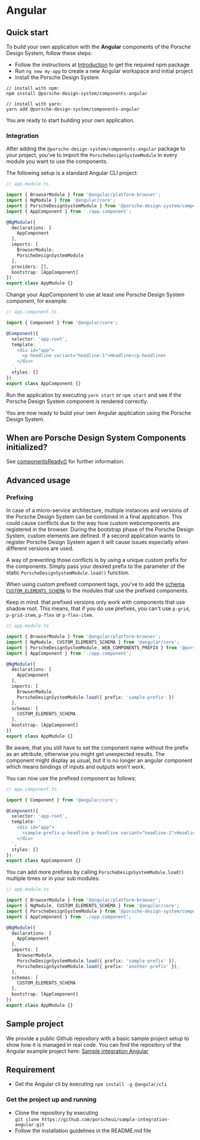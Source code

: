 # Angular

## Quick start

To build your own application with the **Angular** components of the Porsche Design System, follow these steps:

* Follow the instructions at [Introduction](#/start-coding/introduction) to get the required npm package
* Run `ng new my-app` to create a new Angular workspace and initial project
* Install the Porsche Design System

```shell script
// install with npm:
npm install @porsche-design-system/components-angular

// install with yarn:
yarn add @porsche-design-system/components-angular
```

You are ready to start building your own application.

### Integration

After adding the `@porsche-design-system/components-angular` package to your project, you've to import
the `PorscheDesignSystemModule` in every module you want to use the components.

The following setup is a standard Angular CLI project:

```ts
// app.module.ts

import { BrowserModule } from '@angular/platform-browser';
import { NgModule } from '@angular/core';
import { PorscheDesignSystemModule } from '@porsche-design-system/components-angular';
import { AppComponent } from './app.component';

@NgModule({
  declarations: [
    AppComponent
  ],
  imports: [
    BrowserModule,
    PorscheDesignSystemModule
  ],
  providers: [],
  bootstrap: [AppComponent]
})
export class AppModule {}
``` 

Change your AppComponent to use at least one Porsche Design System component, for example:

```ts
// app.component.ts

import { Component } from '@angular/core';

@Component({
  selector: 'app-root',
  template: `
    <div id="app">
      <p-headline variant="headline-1">Headline</p-headline>
    </div>
  `,
  styles: []
})
export class AppComponent {}
```

Run the application by executing `yarn start` or `npm start` and see if the Porsche Design System component is rendered
correctly.

You are now ready to build your own Angular application using the Porsche Design System.

## When are Porsche Design System Components initialized?

See [componentsReady()](#/helpers/components-ready) for further information.

## Advanced usage

### Prefixing

In case of a micro-service architecture, multiple instances and versions of the Porsche Design System can be combined in
a final application. This could cause conflicts due to the way how custom webcomponents are registered in the browser.
During the bootstrap phase of the Porsche Design System, custom elements are defined. If a second application wants to
register Porsche Design System again it will cause issues especially when different versions are used.

A way of preventing those conflicts is by using a unique custom prefix for the components. Simply pass your desired
prefix to the parameter of the static `PorscheDesignSystemModule.load()` function.

When using custom prefixed component tags, you've to add
the [schema `CUSTOM_ELEMENTS_SCHEMA`](https://angular.io/api/core/CUSTOM_ELEMENTS_SCHEMA) to the modules that use the
prefixed components.

Keep in mind. that prefixed versions only work with components that use shadow root. This means, that if you do use
prefixes, you can't use `p-grid`, `p-grid-item`, `p-flex` or `p-flex-item`.

```ts
// app.module.ts

import { BrowserModule } from '@angular/platform-browser';
import { NgModule, CUSTOM_ELEMENTS_SCHEMA } from '@angular/core';
import { PorscheDesignSystemModule, WEB_COMPONENTS_PREFIX } from '@porsche-design-system/components-angular';
import { AppComponent } from './app.component';

@NgModule({
  declarations: [
    AppComponent
  ],
  imports: [
    BrowserModule,
    PorscheDesignSystemModule.load({ prefix: 'sample-prefix' })
  ],
  schemas: [
    CUSTOM_ELEMENTS_SCHEMA
  ],
  bootstrap: [AppComponent]
})
export class AppModule {}
```

Be aware, that you still have to set the component name without the prefix as an attribute, otherwise you might get
unexpected results. The component might display as usual, but it is no longer an angular component which means
bindings of inputs and outputs won't work.

You can now use the prefixed component as follows:

```ts
// app.component.ts

import { Component } from '@angular/core';

@Component({
  selector: 'app-root',
  template: `
    <div id="app">
      <sample-prefix-p-headline p-headline variant="headline-1">Headline</sample-prefix-p-headline>
    </div>
  `,
  styles: []
})
export class AppComponent {}
```

You can add more prefixes by calling `PorscheDesignSystemModule.load()` multiple times or in your sub modules:

```ts
// app.module.ts

import { BrowserModule } from '@angular/platform-browser';
import { NgModule, CUSTOM_ELEMENTS_SCHEMA } from '@angular/core';
import { PorscheDesignSystemModule } from '@porsche-design-system/components-angular';
import { AppComponent } from './app.component';

@NgModule({
  declarations: [
    AppComponent
  ],
  imports: [
    BrowserModule,
    PorscheDesignSystemModule.load({ prefix: 'sample-prefix' }),
    PorscheDesignSystemModule.load({ prefix: 'another-prefix' }),
  ],
  schemas: [
    CUSTOM_ELEMENTS_SCHEMA
  ],
  bootstrap: [AppComponent]
})
export class AppModule {}
```

## Sample project

We provide a public Github repository with a basic sample project setup to show how it is managed in real code. You can
find the repository of the Angular example project
here: [Sample integration Angular](https://github.com/porscheui/sample-integration-angular)

## Requirement

* Get the Angular cli by executing `npm install -g @angular/cli`

### Get the project up and running

* Clone the repository by executing  
  `git clone https://github.com/porscheui/sample-integration-angular.git`
* Follow the installation guidelines in the README.md file
